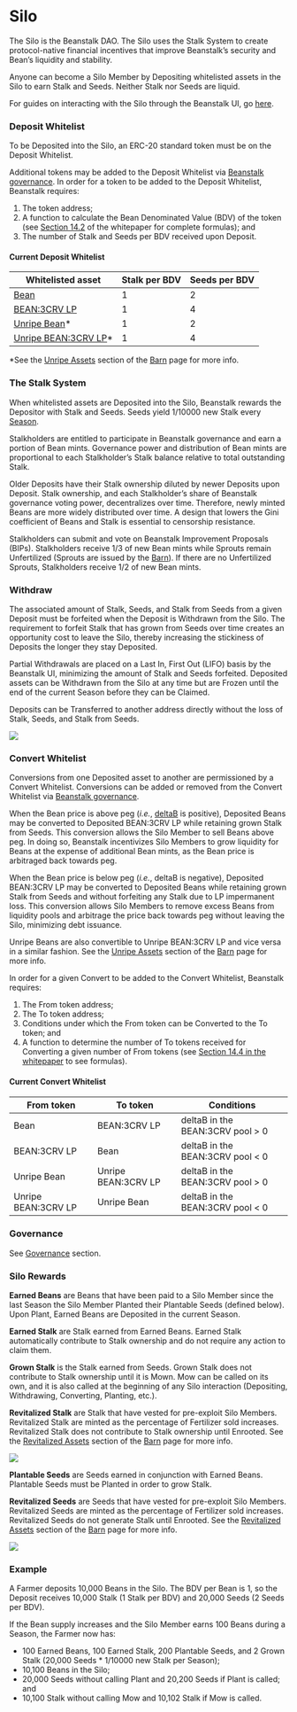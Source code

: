 # Silo

The Silo is the Beanstalk DAO. The Silo uses the Stalk System to create protocol-native financial incentives that improve Beanstalk’s security and Bean’s liquidity and stability.

Anyone can become a Silo Member by Depositing whitelisted assets in the Silo to earn Stalk and Seeds. Neither Stalk nor Seeds are liquid.

For guides on interacting with the Silo through the Beanstalk UI, go [here](../guides/silo/).

### **Deposit Whitelist**

To be Deposited into the Silo, an ERC-20 standard token must be on the Deposit Whitelist.

Additional tokens may be added to the Deposit Whitelist via [Beanstalk governance](broken-reference). In order for a token to be added to the Deposit Whitelist, Beanstalk requires:

1. The token address;
2. A function to calculate the Bean Denominated Value (BDV) of the token (see [Section 14.2](https://bean.money/docs/beanstalk.pdf) of the whitepaper for complete formulas); and
3. The number of Stalk and Seeds per BDV received upon Deposit.

#### **Current Deposit Whitelist**

| **Whitelisted asset**                                                                            | **Stalk per BDV** | **Seeds per BDV** |
| ------------------------------------------------------------------------------------------------ | ----------------- | ----------------- |
| [Bean](https://etherscan.io/address/0xBEA0000029AD1c77D3d5D23Ba2D8893dB9d1Efab)                  | 1                 | 2                 |
| [BEAN:3CRV LP](https://etherscan.io/address/0xc9C32cd16Bf7eFB85Ff14e0c8603cc90F6F2eE49)          | 1                 | 4                 |
| [Unripe Bean](https://etherscan.io/address/0x1BEA0050E63e05FBb5D8BA2f10cf5800B6224449)\*         | 1                 | 2                 |
| [Unripe BEAN:3CRV LP](https://etherscan.io/address/0x1BEA3CcD22F4EBd3d37d731BA31Eeca95713716D)\* | 1                 | 4                 |

\*See the [Unripe Assets](barn.md#unripe-assets) section of the [Barn](barn.md) page for more info.

### **The Stalk System**

When whitelisted assets are Deposited into the Silo, Beanstalk rewards the Depositor with Stalk and Seeds. Seeds yield 1/10000 new Stalk every [Season](sun.md).

Stalkholders are entitled to participate in Beanstalk governance and earn a portion of Bean mints. Governance power and distribution of Bean mints are proportional to each Stalkholder’s Stalk balance relative to total outstanding Stalk.

Older Deposits have their Stalk ownership diluted by newer Deposits upon Deposit. Stalk ownership, and each Stalkholder’s share of Beanstalk governance voting power, decentralizes over time. Therefore, newly minted Beans are more widely distributed over time. A design that lowers the Gini coefficient of Beans and Stalk is essential to censorship resistance.

Stalkholders can submit and vote on Beanstalk Improvement Proposals (BIPs). Stalkholders receive 1/3 of new Bean mints while Sprouts remain Unfertilized (Sprouts are issued by the [Barn](barn.md)). If there are no Unfertilized Sprouts, Stalkholders receive 1/2 of new Bean mints.

### **Withdraw**

The associated amount of Stalk, Seeds, and Stalk from Seeds from a given Deposit must be forfeited when the Deposit is Withdrawn from the Silo. The requirement to forfeit Stalk that has grown from Seeds over time creates an opportunity cost to leave the Silo, thereby increasing the stickiness of Deposits the longer they stay Deposited.

Partial Withdrawals are placed on a Last In, First Out (LIFO) basis by the Beanstalk UI, minimizing the amount of Stalk and Seeds forfeited. Deposited assets can be Withdrawn from the Silo at any time but are Frozen until the end of the current Season before they can be Claimed.

Deposits can be Transferred to another address directly without the loss of Stalk, Seeds, and Stalk from Seeds.

![](../.gitbook/assets/silo.png)

### **Convert Whitelist**

Conversions from one Deposited asset to another are permissioned by a Convert Whitelist. Conversions can be added or removed from the Convert Whitelist via [Beanstalk governance](broken-reference).&#x20;

When the Bean price is above peg (_i.e._, [deltaB](../additional-resources/glossary.md#deltab) is positive), Deposited Beans may be converted to Deposited BEAN:3CRV LP while retaining grown Stalk from Seeds. This conversion allows the Silo Member to sell Beans above peg. In doing so, Beanstalk incentivizes Silo Members to grow liquidity for Beans at the expense of additional Bean mints, as the Bean price is arbitraged back towards peg.

When the Bean price is below peg (_i.e._, deltaB is negative), Deposited BEAN:3CRV LP may be converted to Deposited Beans while retaining grown Stalk from Seeds and without forfeiting any Stalk due to LP impermanent loss. This conversion allows Silo Members to remove excess Beans from liquidity pools and arbitrage the price back towards peg without leaving the Silo, minimizing debt issuance.

Unripe Beans are also convertible to Unripe BEAN:3CRV LP and vice versa in a similar fashion. See the [Unripe Assets](barn.md#unripe-assets) section of the [Barn](barn.md) page for more info.

In order for a given Convert to be added to the Convert Whitelist, Beanstalk requires:

1. The From token address;
2. The To token address;
3. Conditions under which the From token can be Converted to the To token; and
4. A function to determine the number of To tokens received for Converting a given number of From tokens (see [Section 14.4 in the whitepaper](https://bean.money/docs/beanstalk.pdf) to see formulas).

#### Current Convert Whitelist

| From token          | To token            | Conditions                       |
| ------------------- | ------------------- | -------------------------------- |
| Bean                | BEAN:3CRV LP        | deltaB in the BEAN:3CRV pool > 0 |
| BEAN:3CRV LP        | Bean                | deltaB in the BEAN:3CRV pool < 0 |
| Unripe Bean         | Unripe BEAN:3CRV LP | deltaB in the BEAN:3CRV pool > 0 |
| Unripe BEAN:3CRV LP | Unripe Bean         | deltaB in the BEAN:3CRV pool < 0 |

### **Governance**

See [Governance](../governance/beanstalk/) section.

### **Silo Rewards**

**Earned Beans** are Beans that have been paid to a Silo Member since the last Season the Silo Member Planted their Plantable Seeds (defined below). Upon Plant, Earned Beans are Deposited in the current Season.

**Earned Stalk** are Stalk earned from Earned Beans. Earned Stalk automatically contribute to Stalk ownership and do not require any action to claim them.

**Grown Stalk** is the Stalk earned from Seeds. Grown Stalk does not contribute to Stalk ownership until it is Mown. Mow can be called on its own, and it is also called at the beginning of any Silo interaction (Depositing, Withdrawing, Converting, Planting, etc.).

**Revitalized Stalk** are Stalk that have vested for pre-exploit Silo Members. Revitalized Stalk are minted as the percentage of Fertilizer sold increases. Revitalized Stalk does not contribute to Stalk ownership until Enrooted. See the [Revitalized Assets](barn.md#revitalized-assets) section of the [Barn](barn.md) page for more info.

![](../.gitbook/assets/stalk.png)

**Plantable Seeds** are Seeds earned in conjunction with Earned Beans. Plantable Seeds must be Planted in order to grow Stalk.

**Revitalized Seeds** are Seeds that have vested for pre-exploit Silo Members. Revitalized Seeds are minted as the percentage of Fertilizer sold increases. Revitalized Seeds do not generate Stalk until Enrooted. See the [Revitalized Assets](barn.md#revitalized-assets) section of the [Barn](barn.md) page for more info.

![](../.gitbook/assets/seeds.png)

### **Example**

A Farmer deposits 10,000 Beans in the Silo. The BDV per Bean is 1, so the Deposit receives 10,000 Stalk (1 Stalk per BDV) and 20,000 Seeds (2 Seeds per BDV).

If the Bean supply increases and the Silo Member earns 100 Beans during a Season, the Farmer now has:

* 100 Earned Beans, 100 Earned Stalk, 200 Plantable Seeds, and 2 Grown Stalk (20,000 Seeds \* 1/10000 new Stalk per Season);
* 10,100 Beans in the Silo;
* 20,000 Seeds without calling Plant and 20,200 Seeds if Plant is called; and
* 10,100 Stalk without calling Mow and 10,102 Stalk if Mow is called.
